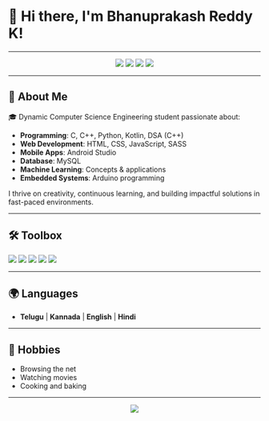 # 👋 Hi there, I'm **Bhanuprakash Reddy K!**

---

<p align="center">
  <img src="https://img.shields.io/badge/Code-C++%20|%20Python%20|%20Kotlin-blue?style=flat-square&logo=code" />
  <img src="https://img.shields.io/badge/Web-HTML%20|%20CSS%20|%20JS%20|%20SASS-orange?style=flat-square&logo=javascript" />
  <img src="https://img.shields.io/badge/DB-MySQL-yellow?style=flat-square&logo=mysql" />
  <img src="https://img.shields.io/badge/Mobile-Android%20Studio-green?style=flat-square&logo=android" />
</p>

---

## 🚀 About Me

🎓 Dynamic Computer Science Engineering student passionate about:
- **Programming**: C, C++, Python, Kotlin, DSA (C++)
- **Web Development**: HTML, CSS, JavaScript, SASS
- **Mobile Apps**: Android Studio
- **Database**: MySQL
- **Machine Learning**: Concepts & applications
- **Embedded Systems**: Arduino programming

I thrive on creativity, continuous learning, and building impactful solutions in fast-paced environments.

---

## 🛠️ Toolbox

<p>
  <img src="https://img.shields.io/badge/Git-F05032?style=flat-square&logo=git&logoColor=white" />
  <img src="https://img.shields.io/badge/Bootstrap-563D7C?style=flat-square&logo=bootstrap&logoColor=white" />
  <img src="https://img.shields.io/badge/Node.js-339933?style=flat-square&logo=nodedotjs&logoColor=white" />
  <img src="https://img.shields.io/badge/React-20232A?style=flat-square&logo=react&logoColor=61DAFB" />
  <img src="https://img.shields.io/badge/Arduino-00979D?style=flat-square&logo=arduino&logoColor=white" />
</p>

---

## 🌍 Languages

- **Telugu** | **Kannada** | **English** | **Hindi**

---

## 🎯 Hobbies

- Browsing the net
- Watching movies
- Cooking and baking

---

<p align="center">
  <a href="https://github.com/bhanreddy">
    <img src="https://img.shields.io/badge/GitHub-bhanreddy-181717?style=for-the-badge&logo=github" />
  </a>
</p>